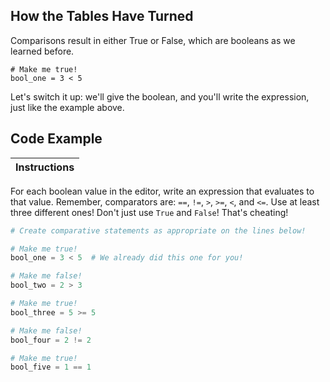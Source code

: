 ## How the Tables Have Turned

Comparisons result in either True or False, which are booleans as we learned before.

```pyhton
# Make me true!
bool_one = 3 < 5
```

Let's switch it up: we'll give the boolean, and you'll write the expression, just like the example above.

## Code Example

Instructions  | 
------------  | 
For each boolean value in the editor, write an expression that evaluates to that value. Remember, comparators are: `==`, `!=`, `>`, `>=`, `<`, and `<=`.
Use at least three different ones!
Don't just use `True` and `False`! That's cheating!

```python
# Create comparative statements as appropriate on the lines below!

# Make me true!
bool_one = 3 < 5  # We already did this one for you!

# Make me false!
bool_two = 2 > 3

# Make me true!
bool_three = 5 >= 5

# Make me false!
bool_four = 2 != 2

# Make me true!
bool_five = 1 == 1
